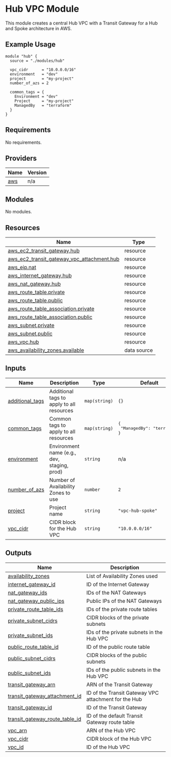 # Hub VPC Module

This module creates a central Hub VPC with a Transit Gateway for a Hub and Spoke architecture in AWS.

## Example Usage

```hcl
module "hub" {
  source = "./modules/hub"

  vpc_cidr      = "10.0.0.0/16"
  environment   = "dev"
  project       = "my-project"
  number_of_azs = 2
  
  common_tags = {
    Environment = "dev"
    Project     = "my-project"
    ManagedBy   = "terraform"
  }
}
```

<!-- BEGIN_TF_DOCS -->
## Requirements

No requirements.

## Providers

| Name | Version |
|------|---------|
| <a name="provider_aws"></a> [aws](#provider\_aws) | n/a |

## Modules

No modules.

## Resources

| Name | Type |
|------|------|
| [aws_ec2_transit_gateway.hub](https://registry.terraform.io/providers/hashicorp/aws/latest/docs/resources/ec2_transit_gateway) | resource |
| [aws_ec2_transit_gateway_vpc_attachment.hub](https://registry.terraform.io/providers/hashicorp/aws/latest/docs/resources/ec2_transit_gateway_vpc_attachment) | resource |
| [aws_eip.nat](https://registry.terraform.io/providers/hashicorp/aws/latest/docs/resources/eip) | resource |
| [aws_internet_gateway.hub](https://registry.terraform.io/providers/hashicorp/aws/latest/docs/resources/internet_gateway) | resource |
| [aws_nat_gateway.hub](https://registry.terraform.io/providers/hashicorp/aws/latest/docs/resources/nat_gateway) | resource |
| [aws_route_table.private](https://registry.terraform.io/providers/hashicorp/aws/latest/docs/resources/route_table) | resource |
| [aws_route_table.public](https://registry.terraform.io/providers/hashicorp/aws/latest/docs/resources/route_table) | resource |
| [aws_route_table_association.private](https://registry.terraform.io/providers/hashicorp/aws/latest/docs/resources/route_table_association) | resource |
| [aws_route_table_association.public](https://registry.terraform.io/providers/hashicorp/aws/latest/docs/resources/route_table_association) | resource |
| [aws_subnet.private](https://registry.terraform.io/providers/hashicorp/aws/latest/docs/resources/subnet) | resource |
| [aws_subnet.public](https://registry.terraform.io/providers/hashicorp/aws/latest/docs/resources/subnet) | resource |
| [aws_vpc.hub](https://registry.terraform.io/providers/hashicorp/aws/latest/docs/resources/vpc) | resource |
| [aws_availability_zones.available](https://registry.terraform.io/providers/hashicorp/aws/latest/docs/data-sources/availability_zones) | data source |

## Inputs

| Name | Description | Type | Default | Required |
|------|-------------|------|---------|:--------:|
| <a name="input_additional_tags"></a> [additional\_tags](#input\_additional\_tags) | Additional tags to apply to all resources | `map(string)` | `{}` | no |
| <a name="input_common_tags"></a> [common\_tags](#input\_common\_tags) | Common tags to apply to all resources | `map(string)` | <pre>{<br/>  "ManagedBy": "terraform"<br/>}</pre> | no |
| <a name="input_environment"></a> [environment](#input\_environment) | Environment name (e.g., dev, staging, prod) | `string` | n/a | yes |
| <a name="input_number_of_azs"></a> [number\_of\_azs](#input\_number\_of\_azs) | Number of Availability Zones to use | `number` | `2` | no |
| <a name="input_project"></a> [project](#input\_project) | Project name | `string` | `"vpc-hub-spoke"` | no |
| <a name="input_vpc_cidr"></a> [vpc\_cidr](#input\_vpc\_cidr) | CIDR block for the Hub VPC | `string` | `"10.0.0.0/16"` | no |

## Outputs

| Name | Description |
|------|-------------|
| <a name="output_availability_zones"></a> [availability\_zones](#output\_availability\_zones) | List of Availability Zones used |
| <a name="output_internet_gateway_id"></a> [internet\_gateway\_id](#output\_internet\_gateway\_id) | ID of the Internet Gateway |
| <a name="output_nat_gateway_ids"></a> [nat\_gateway\_ids](#output\_nat\_gateway\_ids) | IDs of the NAT Gateways |
| <a name="output_nat_gateway_public_ips"></a> [nat\_gateway\_public\_ips](#output\_nat\_gateway\_public\_ips) | Public IPs of the NAT Gateways |
| <a name="output_private_route_table_ids"></a> [private\_route\_table\_ids](#output\_private\_route\_table\_ids) | IDs of the private route tables |
| <a name="output_private_subnet_cidrs"></a> [private\_subnet\_cidrs](#output\_private\_subnet\_cidrs) | CIDR blocks of the private subnets |
| <a name="output_private_subnet_ids"></a> [private\_subnet\_ids](#output\_private\_subnet\_ids) | IDs of the private subnets in the Hub VPC |
| <a name="output_public_route_table_id"></a> [public\_route\_table\_id](#output\_public\_route\_table\_id) | ID of the public route table |
| <a name="output_public_subnet_cidrs"></a> [public\_subnet\_cidrs](#output\_public\_subnet\_cidrs) | CIDR blocks of the public subnets |
| <a name="output_public_subnet_ids"></a> [public\_subnet\_ids](#output\_public\_subnet\_ids) | IDs of the public subnets in the Hub VPC |
| <a name="output_transit_gateway_arn"></a> [transit\_gateway\_arn](#output\_transit\_gateway\_arn) | ARN of the Transit Gateway |
| <a name="output_transit_gateway_attachment_id"></a> [transit\_gateway\_attachment\_id](#output\_transit\_gateway\_attachment\_id) | ID of the Transit Gateway VPC attachment for the Hub |
| <a name="output_transit_gateway_id"></a> [transit\_gateway\_id](#output\_transit\_gateway\_id) | ID of the Transit Gateway |
| <a name="output_transit_gateway_route_table_id"></a> [transit\_gateway\_route\_table\_id](#output\_transit\_gateway\_route\_table\_id) | ID of the default Transit Gateway route table |
| <a name="output_vpc_arn"></a> [vpc\_arn](#output\_vpc\_arn) | ARN of the Hub VPC |
| <a name="output_vpc_cidr"></a> [vpc\_cidr](#output\_vpc\_cidr) | CIDR block of the Hub VPC |
| <a name="output_vpc_id"></a> [vpc\_id](#output\_vpc\_id) | ID of the Hub VPC |
<!-- END_TF_DOCS -->